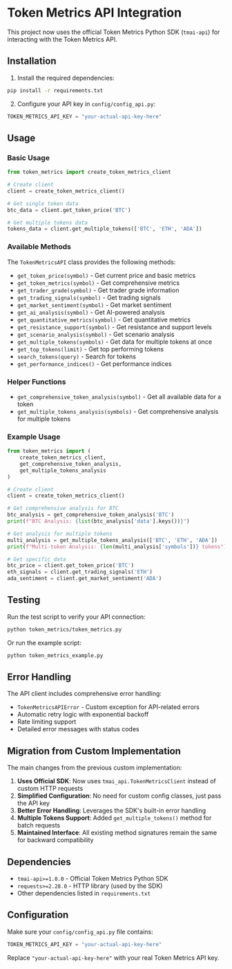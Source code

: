 # Token Metrics API Integration

This project now uses the official Token Metrics Python SDK (`tmai-api`) for interacting with the Token Metrics API.

## Installation

1. Install the required dependencies:
```bash
pip install -r requirements.txt
```

2. Configure your API key in `config/config_api.py`:
```python
TOKEN_METRICS_API_KEY = "your-actual-api-key-here"
```

## Usage

### Basic Usage

```python
from token_metrics import create_token_metrics_client

# Create client
client = create_token_metrics_client()

# Get single token data
btc_data = client.get_token_price('BTC')

# Get multiple tokens data
tokens_data = client.get_multiple_tokens(['BTC', 'ETH', 'ADA'])
```

### Available Methods

The `TokenMetricsAPI` class provides the following methods:

- `get_token_price(symbol)` - Get current price and basic metrics
- `get_token_metrics(symbol)` - Get comprehensive metrics
- `get_trader_grade(symbol)` - Get trader grade information
- `get_trading_signals(symbol)` - Get trading signals
- `get_market_sentiment(symbol)` - Get market sentiment
- `get_ai_analysis(symbol)` - Get AI-powered analysis
- `get_quantitative_metrics(symbol)` - Get quantitative metrics
- `get_resistance_support(symbol)` - Get resistance and support levels
- `get_scenario_analysis(symbol)` - Get scenario analysis
- `get_multiple_tokens(symbols)` - Get data for multiple tokens at once
- `get_top_tokens(limit)` - Get top performing tokens
- `search_tokens(query)` - Search for tokens
- `get_performance_indices()` - Get performance indices

### Helper Functions

- `get_comprehensive_token_analysis(symbol)` - Get all available data for a token
- `get_multiple_tokens_analysis(symbols)` - Get comprehensive analysis for multiple tokens

### Example Usage

```python
from token_metrics import (
    create_token_metrics_client,
    get_comprehensive_token_analysis,
    get_multiple_tokens_analysis
)

# Create client
client = create_token_metrics_client()

# Get comprehensive analysis for BTC
btc_analysis = get_comprehensive_token_analysis('BTC')
print(f"BTC Analysis: {list(btc_analysis['data'].keys())}")

# Get analysis for multiple tokens
multi_analysis = get_multiple_tokens_analysis(['BTC', 'ETH', 'ADA'])
print(f"Multi-token Analysis: {len(multi_analysis['symbols'])} tokens")

# Get specific data
btc_price = client.get_token_price('BTC')
eth_signals = client.get_trading_signals('ETH')
ada_sentiment = client.get_market_sentiment('ADA')
```

## Testing

Run the test script to verify your API connection:

```bash
python token_metrics/token_metrics.py
```

Or run the example script:

```bash
python token_metrics_example.py
```

## Error Handling

The API client includes comprehensive error handling:

- `TokenMetricsAPIError` - Custom exception for API-related errors
- Automatic retry logic with exponential backoff
- Rate limiting support
- Detailed error messages with status codes

## Migration from Custom Implementation

The main changes from the previous custom implementation:

1. **Uses Official SDK**: Now uses `tmai_api.TokenMetricsClient` instead of custom HTTP requests
2. **Simplified Configuration**: No need for custom config classes, just pass the API key
3. **Better Error Handling**: Leverages the SDK's built-in error handling
4. **Multiple Tokens Support**: Added `get_multiple_tokens()` method for batch requests
5. **Maintained Interface**: All existing method signatures remain the same for backward compatibility

## Dependencies

- `tmai-api>=1.0.0` - Official Token Metrics Python SDK
- `requests>=2.28.0` - HTTP library (used by the SDK)
- Other dependencies listed in `requirements.txt`

## Configuration

Make sure your `config/config_api.py` file contains:

```python
TOKEN_METRICS_API_KEY = "your-actual-api-key-here"
```

Replace `"your-actual-api-key-here"` with your real Token Metrics API key. 